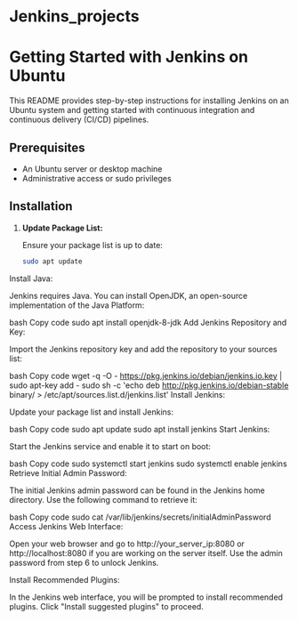 # Jenkins_projects
# Getting Started with Jenkins on Ubuntu

This README provides step-by-step instructions for installing Jenkins on an Ubuntu system and getting started with continuous integration and continuous delivery (CI/CD) pipelines.

## Prerequisites

- An Ubuntu server or desktop machine
- Administrative access or sudo privileges

## Installation

1. **Update Package List:**

   Ensure your package list is up to date:

   ```bash
   sudo apt update
Install Java:

Jenkins requires Java. You can install OpenJDK, an open-source implementation of the Java Platform:

bash
Copy code
sudo apt install openjdk-8-jdk
Add Jenkins Repository and Key:

Import the Jenkins repository key and add the repository to your sources list:

bash
Copy code
wget -q -O - https://pkg.jenkins.io/debian/jenkins.io.key | sudo apt-key add -
sudo sh -c 'echo deb http://pkg.jenkins.io/debian-stable binary/ > /etc/apt/sources.list.d/jenkins.list'
Install Jenkins:

Update your package list and install Jenkins:

bash
Copy code
sudo apt update
sudo apt install jenkins
Start Jenkins:

Start the Jenkins service and enable it to start on boot:

bash
Copy code
sudo systemctl start jenkins
sudo systemctl enable jenkins
Retrieve Initial Admin Password:

The initial Jenkins admin password can be found in the Jenkins home directory. Use the following command to retrieve it:

bash
Copy code
sudo cat /var/lib/jenkins/secrets/initialAdminPassword
Access Jenkins Web Interface:

Open your web browser and go to http://your_server_ip:8080 or http://localhost:8080 if you are working on the server itself. Use the admin password from step 6 to unlock Jenkins.

Install Recommended Plugins:

In the Jenkins web interface, you will be prompted to install recommended plugins. Click "Install suggested plugins" to proceed.
